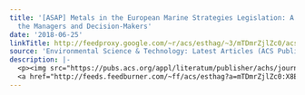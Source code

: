 ```yaml
---
title: '[ASAP] Metals in the European Marine Strategies Legislation: A Challenge for
  the Managers and Decision-Makers'
date: '2018-06-25'
linkTitle: http://feedproxy.google.com/~r/acs/esthag/~3/mTDmrZjlZc0/acs.est.8b02906
source: 'Environmental Science & Technology: Latest Articles (ACS Publications)'
description: |-
  <p><img src="https://pubs.acs.org/appl/literatum/publisher/achs/journals/content/esthag/0/esthag.ahead-of-print/acs.est.8b02906/20180625/images/medium/es-2018-02906g_0003.gif" alt="TOC Graphic"/></p><div><cite>Environmental Science & Technology</cite></div><div>DOI: 10.1021/acs.est.8b02906</div><div class="feedflare">
  <a href="http://feeds.feedburner.com/~ff/acs/esthag?a=mTDmrZjlZc0:X8EVuzJP5QI:yIl2AUoC8zA"><img src="http://feeds.feedburner.com/~ff/acs/esthag?d=yIl2AUoC8zA" border="0"></img></a>
---
```


